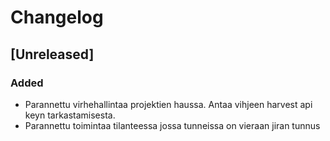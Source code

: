 # Changelog

## [Unreleased]

### Added

- Parannettu virhehallintaa projektien haussa. Antaa vihjeen harvest api keyn tarkastamisesta.
- Parannettu toimintaa tilanteessa jossa tunneissa on vieraan jiran tunnus
